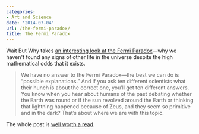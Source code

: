 ```yaml
---
categories:
- Art and Science
date: '2014-07-04'
url: /the-fermi-paradox/
title: The Fermi Paradox
---
```


Wait But Why takes [an interesting look at the Fermi Paradox](http://waitbutwhy.com/2014/05/fermi-paradox.html)—why we haven't found any signs of other life in the universe despite the high mathematical odds that it exists.

> We have no answer to the Fermi Paradox—the best we can do is “possible explanations.” And if you ask ten different scientists what their hunch is about the correct one, you’ll get ten different answers. You know when you hear about humans of the past debating whether the Earth was round or if the sun revolved around the Earth or thinking that lightning happened because of Zeus, and they seem so primitive and in the dark? That’s about where we are with this topic.

The whole post is [well worth a read](http://waitbutwhy.com/2014/05/fermi-paradox.html).
